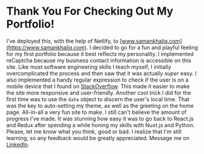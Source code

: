 # Thank You For Checking Out My Portfolio!

I've deployed this, with the help of Netlify, to [www.samankhaliq.com](https://www.samankhaliq.com). I decided to go for a fun and playful feeling for my first portfolio because it best reflects my personality. I implemented reCaptcha because my business contact information is accessible on this site. Like most software engineering skills I teach myself, I initially overcomplicated the process and then saw that it was actually *super* easy. I also implemented a handy regular expression to check if the user is on a mobile device that I found on [StackOverflow](https://stackoverflow.com/questions/3514784/what-is-the-best-way-to-detect-a-mobile-device). This made it easier to make the site more responsive and user-friendly. Another cool trick I did for the first time was to use the `date` object to discern the user's local time. That was the key to auto-setting my theme, as well as the greeting on the home page. All-in-all a very fun site to make. I still can't believe the amount of progress I've made. It was stunning how easy it was to go back to React.js and Redux after spending a while honing my skills with Nuxt.js and Python. Please, let me know what you think, good or bad. I realize that I'm still learning, so any feedback would be greatly appreciated. Message me on [LinkedIn](https://www.linkedin.com/in/saman-khaliq/).